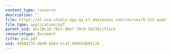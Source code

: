 ```yaml
---
content_type: resource
description: ''
file: https://ol-ocw-studio-app-qa.s3.amazonaws.com/courses/8-322-quantum-theory-ii-spring-2003/44604732db40bb6aecaf99b65d696134_ps8.pdf
file_type: application/pdf
parent_uid: a5c18c2d-70e1-80e7-70c8-36239c1f1acd
resourcetype: Document
title: ps8.pdf
uid: 44604732-db40-bb6a-ecaf-99b65d696134
---
```

